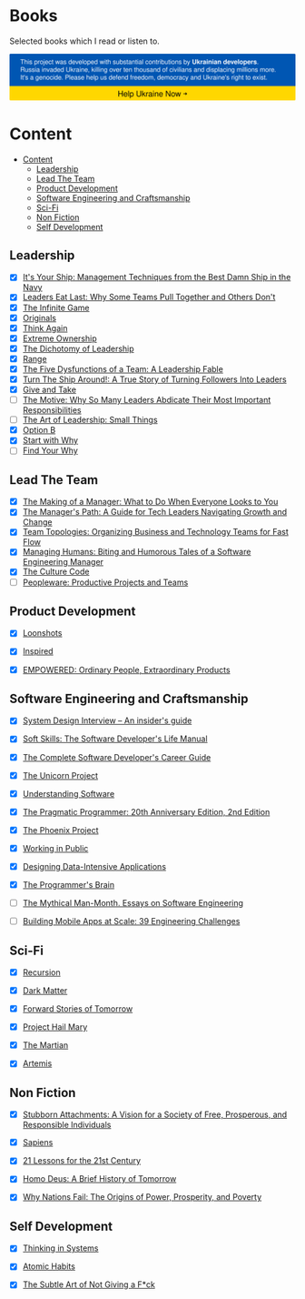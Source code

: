 # Books
Selected books which I read or listen to.

[![Stand With Ukraine](https://raw.githubusercontent.com/vshymanskyy/StandWithUkraine/main/banner-direct.svg)](https://vshymanskyy.github.io/StandWithUkraine)

# Content

- [Content](#content)
  - [Leadership](#leadership)
  - [Lead The Team](#lead-the-team)
  - [Product Development](product-development)
  - [Software Engineering and Craftsmanship](#software-engineering-and-craftsmanship)
  - [Sci-Fi](#sci-fi)
  - [Non Fiction](#non-fiction)
  - [Self Development](#self-development)

## Leadership

- [x] [It's Your Ship: Management Techniques from the Best Damn Ship in the Navy](https://www.amazon.de/-/en/Captain-D-Michael-Abrashoff/dp/145552302X)
- [x] [Leaders Eat Last: Why Some Teams Pull Together and Others Don't](https://www.amazon.de/Leaders-Eat-Last-Together-Others/dp/1591845327)
- [x] [The Infinite Game](https://www.audible.de/pd/The-Infinite-Game-Hoerbuch/0241295580?ref=a_library_t_c5_libItem_&pf_rd_p=86298143-6994-4968-8277-2e2391d86bbd&pf_rd_r=RCDF31HSE7HVJBH1G5MT)
- [x] [Originals](https://www.audible.de/pd/Originals-Hoerbuch/B01H3VX13G?ref=a_library_t_c5_libItem_&pf_rd_p=86298143-6994-4968-8277-2e2391d86bbd&pf_rd_r=RCDF31HSE7HVJBH1G5MT)
- [x] [Think Again](https://www.audible.de/pd/Think-Again-Hoerbuch/0593394763?ref=a_author_Ad_c9_lProduct_1_2&pf_rd_p=51641935-558c-4c8b-84f3-34bc21b28306&pf_rd_r=JYQ1EVJVG6FR1M7BJCBF)
- [x] [Extreme Ownership](https://www.audible.de/pd/Extreme-Ownership-Hoerbuch/B015TVHO6M?ref=a_library_t_c5_libItem_&pf_rd_p=86298143-6994-4968-8277-2e2391d86bbd&pf_rd_r=RCDF31HSE7HVJBH1G5MT)
- [x] [The Dichotomy of Leadership](https://www.audible.de/pd/The-Dichotomy-of-Leadership-Hoerbuch/B07BN5NS6V?ref=a_library_t_c5_libItem_&pf_rd_p=86298143-6994-4968-8277-2e2391d86bbd&pf_rd_r=RCDF31HSE7HVJBH1G5MT)
- [x] [Range](https://www.audible.de/pd/Range-Hoerbuch/1984888439?ref=a_library_t_c5_libItem_&pf_rd_p=86298143-6994-4968-8277-2e2391d86bbd&pf_rd_r=RCDF31HSE7HVJBH1G5MT)
- [x] [The Five Dysfunctions of a Team: A Leadership Fable](https://www.amazon.de/-/en/dp/B00NTP7U88/ref=sr_1_2?crid=3P8XPIGEYGWZ3&keywords=five+dysfunctions+of+a+team&qid=1656409408&s=books&sprefix=five+%2Cenglish-books%2C78&sr=1-2-catcorr)
- [x] [Turn The Ship Around!: A True Story of Turning Followers Into Leaders](https://www.amazon.de/-/en/gp/product/0241250943/ref=ppx_yo_dt_b_asin_title_o00_s00?ie=UTF8&psc=1)
- [x] [Give and Take](https://www.audible.de/pd/Give-and-Take-Hoerbuch/B07F7D58SW?ref=a_author_Ad_c9_lProduct_1_3&pf_rd_p=51641935-558c-4c8b-84f3-34bc21b28306&pf_rd_r=JYQ1EVJVG6FR1M7BJCBF)
- [ ] [The Motive: Why So Many Leaders Abdicate Their Most Important Responsibilities](https://www.amazon.de/-/en/gp/product/1119600456/ref=ox_sc_saved_image_5?smid=A3JWKAKR8XB7XF&psc=1)
- [ ] [The Art of Leadership: Small Things](https://www.amazon.de/-/en/gp/product/1492045691/ref=ox_sc_saved_image_8?smid=A3JWKAKR8XB7XF&psc=1)
- [x] [Option B](https://www.audible.de/pd/Option-B-Hoerbuch/B06Y15MP7K?ref=a_author_Ad_c9_lProduct_1_4&pf_rd_p=51641935-558c-4c8b-84f3-34bc21b28306&pf_rd_r=JYQ1EVJVG6FR1M7BJCBF)
- [x] [Start with Why](https://www.audible.de/pd/Start-with-Why-Hoerbuch/B074VF87MK?ref=a_author_Si_c9_lProduct_1_2&pf_rd_p=51641935-558c-4c8b-84f3-34bc21b28306&pf_rd_r=M6D6Z0WYGG5XKKN2BJM1)
- [ ] [Find Your Why](https://www.audible.de/pd/Find-Your-Why-Hoerbuch/B0754LB1R8?ref=a_author_Si_c9_lProduct_1_8&pf_rd_p=51641935-558c-4c8b-84f3-34bc21b28306&pf_rd_r=M6D6Z0WYGG5XKKN2BJM1)

## Lead The Team

- [x] [The Making of a Manager: What to Do When Everyone Looks to You](https://www.amazon.de/-/en/Julie-Zhuo/dp/0735219567)
- [x] [The Manager's Path: A Guide for Tech Leaders Navigating Growth and Change](https://www.amazon.de/-/en/Camille-Fournier/dp/1491973897)
- [x] [Team Topologies: Organizing Business and Technology Teams for Fast Flow](https://www.amazon.de/-/en/Matthew-Skelton/dp/1942788819)
- [x] [Managing Humans: Biting and Humorous Tales of a Software Engineering Manager](https://www.amazon.de/-/en/Michael-Lopp/dp/1484221575/ref=msx_wsirn_v1_sccl_1_1/260-4979270-3675118?pd_rd_w=iUZFo&content-id=amzn1.sym.da7e1c5e-3ea3-4a16-ba7f-db31c9579775&pf_rd_p=da7e1c5e-3ea3-4a16-ba7f-db31c9579775&pf_rd_r=QNEF1HR2W30ZWYBW8RPM&pd_rd_wg=za35q&pd_rd_r=332f3a0c-29ba-4c38-8a01-04cfc45c27ae&pd_rd_i=1484221575&psc=1)
- [x] [The Culture Code](https://www.audible.de/pd/The-Culture-Code-Hoerbuch/B0789YLNXY?ref=a_library_t_c5_libItem_&pf_rd_p=86298143-6994-4968-8277-2e2391d86bbd&pf_rd_r=RCDF31HSE7HVJBH1G5MT)
- [ ] [Peopleware: Productive Projects and Teams](https://www.amazon.de/-/en/gp/product/0321934113/ref=ox_sc_saved_image_7?smid=A3JWKAKR8XB7XF&psc=1)

## Product Development

- [x] [Loonshots](https://www.audible.de/pd/Loonshots-Hoerbuch/1250203058?ref=a_library_t_c5_libItem_&pf_rd_p=86298143-6994-4968-8277-2e2391d86bbd&pf_rd_r=RCDF31HSE7HVJBH1G5MT)
- [x] [Inspired](https://www.amazon.de/-/en/Marty-Cagan-ebook/dp/B077NRB36N)
- [x] [EMPOWERED: Ordinary People, Extraordinary Products](https://www.amazon.de/-/en/gp/product/B08LPKRD5L?notRedirectToSDP=1&ref_=dbs_mng_calw_1&storeType=ebooks)


## Software Engineering and Craftsmanship

- [x] [System Design Interview – An insider's guide](https://www.amazon.de/-/en/gp/product/B08CMF2CQF/ref=ox_sc_saved_image_9?smid=A3JWKAKR8XB7XF&psc=1)
- [x] [Soft Skills: The Software Developer's Life Manual](https://www.amazon.de/-/en/John-Z-Sonmez/dp/1617292397)
- [x] [The Complete Software Developer's Career Guide](https://www.audible.de/pd/The-Complete-Software-Developers-Career-Guide-Hoerbuch/B078J6YQFV?ref=a_library_t_c5_libItem_&pf_rd_p=86298143-6994-4968-8277-2e2391d86bbd&pf_rd_r=RCDF31HSE7HVJBH1G5MT)
- [x] [The Unicorn Project](https://www.audible.de/pd/The-Unicorn-Project-Hoerbuch/B0812BRNTJ?ref=a_library_t_c5_libItem_&pf_rd_p=86298143-6994-4968-8277-2e2391d86bbd&pf_rd_r=RCDF31HSE7HVJBH1G5MT)
- [x] [Understanding Software](https://www.audible.de/pd/Understanding-Software-Hoerbuch/1469074354?ref=a_library_t_c5_libItem_&pf_rd_p=86298143-6994-4968-8277-2e2391d86bbd&pf_rd_r=RCDF31HSE7HVJBH1G5MT)
- [x] [The Pragmatic Programmer: 20th Anniversary Edition, 2nd Edition](https://www.audible.de/pd/The-Pragmatic-Programmer-20th-Anniversary-Edition-2nd-Edition-Hoerbuch/B0833FKJ9R?ref=a_library_t_c5_libItem_&pf_rd_p=86298143-6994-4968-8277-2e2391d86bbd&pf_rd_r=RCDF31HSE7HVJBH1G5MT)
- [x] [The Phoenix Project](https://www.audible.de/pd/The-Phoenix-Project-Hoerbuch/B00VAZVUD0?ref=a_library_t_c5_libItem_&pf_rd_p=86298143-6994-4968-8277-2e2391d86bbd&pf_rd_r=RCDF31HSE7HVJBH1G5MT)
- [x] [Working in Public](https://www.audible.de/pd/Working-in-Public-Hoerbuch/B08KWNYH6K?ref=a_library_t_c5_libItem_&pf_rd_p=86298143-6994-4968-8277-2e2391d86bbd&pf_rd_r=RCDF31HSE7HVJBH1G5MT)
- [x] [Designing Data-Intensive Applications](https://www.audible.de/pd/Designing-Data-Intensive-Applications-Hoerbuch/B08VL79B2C?ref=a_library_t_c5_libItem_&pf_rd_p=86298143-6994-4968-8277-2e2391d86bbd&pf_rd_r=RCDF31HSE7HVJBH1G5MT)
- [x] [The Programmer's Brain](https://www.audible.de/pd/The-Programmers-Brain-Hoerbuch/B09NDXLYR6?ref=a_library_t_c5_libItem_&pf_rd_p=86298143-6994-4968-8277-2e2391d86bbd&pf_rd_r=RCDF31HSE7HVJBH1G5MT)
- [ ] [The Mythical Man-Month. Essays on Software Engineering](https://www.amazon.de/-/en/gp/product/0201835959/ref=ox_sc_saved_image_4?smid=A3JWKAKR8XB7XF&psc=1)
- [ ] [Building Mobile Apps at Scale: 39 Engineering Challenges](https://www.amazon.de/-/en/gp/product/1638778868/ref=ox_sc_saved_image_4?smid=A3JWKAKR8XB7XF&psc=1)


## Sci-Fi

- [x] [Recursion](https://www.audible.de/pd/Recursion-Hoerbuch/1984886878?ref=a_library_t_c5_libItem_&pf_rd_p=86298143-6994-4968-8277-2e2391d86bbd&pf_rd_r=RCDF31HSE7HVJBH1G5MT)
- [x] [Dark Matter](https://www.audible.de/pd/Dark-Matter-Hoerbuch/B01H7D7O60?ref=a_author_Bl_c9_lProduct_1_3&pf_rd_p=51641935-558c-4c8b-84f3-34bc21b28306&pf_rd_r=KGWR0T476CAN8TXPS3SV)
- [x] [Forward Stories of Tomorrow](https://www.audible.de/pd/Forward-Hoerbuch/1799755193?ref=a_author_Bl_c9_lProduct_1_5&pf_rd_p=51641935-558c-4c8b-84f3-34bc21b28306&pf_rd_r=KGWR0T476CAN8TXPS3SV)
- [x] [Project Hail Mary](https://www.audible.de/pd/Project-Hail-Mary-Hoerbuch/B08G9RZBTT?ref=a_library_t_c5_libItem_&pf_rd_p=86298143-6994-4968-8277-2e2391d86bbd&pf_rd_r=RCDF31HSE7HVJBH1G5MT)
- [x] [The Martian](https://www.audible.de/pd/Der-Marsianer-Hoerbuch/B00NWCPRBU?ref=a_author_An_c9_lProduct_1_3&pf_rd_p=51641935-558c-4c8b-84f3-34bc21b28306&pf_rd_r=85ZGE8X1NMBSWZ01WMJ2)
- [x] [Artemis](https://www.audible.de/pd/Artemis-Hoerbuch/B076PLHRT1?ref=a_author_An_c9_lProduct_1_6&pf_rd_p=51641935-558c-4c8b-84f3-34bc21b28306&pf_rd_r=85ZGE8X1NMBSWZ01WMJ2)


## Non Fiction

- [x] [Stubborn Attachments: A Vision for a Society of Free, Prosperous, and Responsible Individuals](https://www.audible.de/pd/Stubborn-Attachments-Hoerbuch/B07HM67FK7?ref=a_library_t_c5_libItem_&pf_rd_p=86298143-6994-4968-8277-2e2391d86bbd&pf_rd_r=RCDF31HSE7HVJBH1G5MT)
- [x] [Sapiens](https://www.audible.de/pd/Sapiens-Hoerbuch/B0741DZHR9?ref=a_library_t_c5_libItem_&pf_rd_p=86298143-6994-4968-8277-2e2391d86bbd&pf_rd_r=RCDF31HSE7HVJBH1G5MT)
- [x] [21 Lessons for the 21st Century](https://www.amazon.com/Lessons-21st-Century-Yuval-Harari/dp/0525512179)
- [x] [Homo Deus: A Brief History of Tomorrow](https://www.amazon.com/Homo-Deus-Brief-History-Tomorrow/dp/0062464345/ref=tmm_pap_swatch_0?_encoding=UTF8&qid=1656408203&sr=1-1)
- [x] [Why Nations Fail: The Origins of Power, Prosperity, and Poverty](https://www.amazon.de/-/en/Daron-Acemoglu/dp/1846684307/ref=sr_1_1?keywords=Why+Nations+Fail%3A+The+Origins+of+Power%2C+Prosperity%2C+and+Poverty&qid=1658310790&sr=8-1)


## Self Development

- [x] [Thinking in Systems](https://www.amazon.de/-/en/Diana-Wright/dp/1603580557)
- [x] [Atomic Habits](https://www.audible.de/pd/Atomic-Habits-Hoerbuch/1524779261?ref=a_library_t_c5_libItem_&pf_rd_p=86298143-6994-4968-8277-2e2391d86bbd&pf_rd_r=RCDF31HSE7HVJBH1G5MT)
- [x] [The Subtle Art of Not Giving a F*ck](https://www.audible.de/pd/The-Subtle-Art-of-Not-Giving-a-F-ck-Hoerbuch/B01KMIPK4A?ref=a_library_t_c5_libItem_&pf_rd_p=86298143-6994-4968-8277-2e2391d86bbd&pf_rd_r=RCDF31HSE7HVJBH1G5MT)

